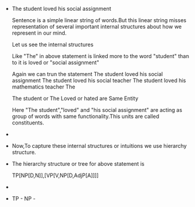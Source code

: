 - The student loved his social assignment 
  
  Sentence is a simple linear string of words.But this linear string misses representation of several important internal structures about how we represent in our mind.
  
  Let us see the internal structures
  
  Like "The" in above statement is linked more to the word "student" than to it is loved or "social assignment"
  
  
  Again we can trun the statement 
  The student loved his social assignment 
  The student loved his social teacher 
  The student loved his mathematics teacher
  The 
  
  The student or The 
  Loved or hated are Same Entity 
  
  
  Here "The student","loved" and "his social assignment" are acting as group of words with same functionality.This units are called constituents.
-
- Now,To capture these internal structures or intuitions we use hierarchy structure.
- The hierarchy structure or tree for above statement is
  
  TP[NP[D,N]],[VP[V,NP[D,AdjP[A]]]]
-
- TP
      - NP
      -